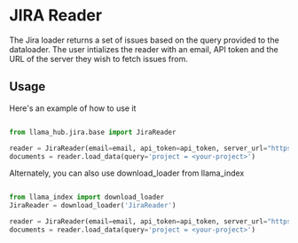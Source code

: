 # JIRA Reader

The Jira loader returns a set of issues based on the query provided to the dataloader. The user intializes the reader with an email, API token and the URL of the server they wish to fetch issues from.

## Usage

Here's an example of how to use it

```python

from llama_hub.jira.base import JiraReader

reader = JiraReader(email=email, api_token=api_token, server_url="https://your-jira-server.com")
documents = reader.load_data(query='project = <your-project>')

```

Alternately, you can also use download_loader from llama_index

```python

from llama_index import download_loader
JiraReader = download_loader('JiraReader')

reader = JiraReader(email=email, api_token=api_token, server_url="https://your-jira-server.com")
documents = reader.load_data(query='project = <your-project>')

```
